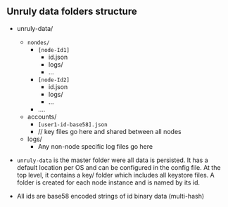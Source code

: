 ## Unruly data folders structure

- unruly-data/   
    - `nondes/`  
       - `[node-Id1]`
	        - id.json   
	        - logs/
	        - ...
        - `[node-Id2]`
	        - id.json
	        - logs/
	        - ...
	    - ....
    - accounts/
        - `[user1-id-base58].json`
	    - // key files go here and shared between all nodes
	- logs/
	    - Any non-node specific log files go here


- `unruly-data` is the master folder were all data is persisted. It has a default location per OS and can be configured in the config file.
At the top level, it contains a key/ folder which includes all keystore files.
A folder is created for each node instance and is named by its id.

- All ids are base58 encoded strings of id binary data (multi-hash)



